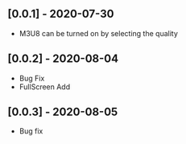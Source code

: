 ## [0.0.1] - 2020-07-30

* M3U8 can be turned on by selecting the quality

## [0.0.2] - 2020-08-04

* Bug Fix
* FullScreen Add

## [0.0.3] - 2020-08-05

* Bug fix
